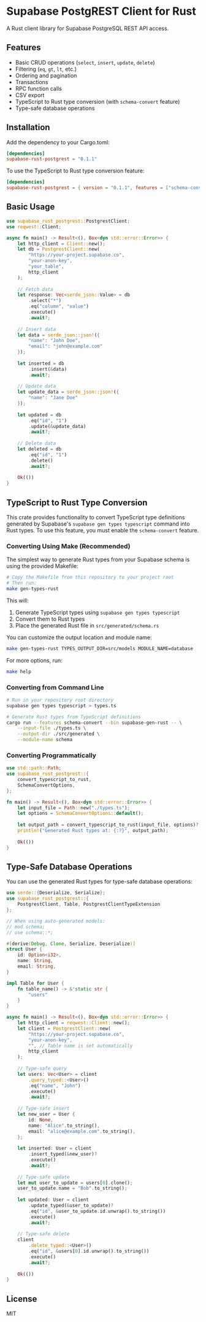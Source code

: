 # Supabase PostgREST Client for Rust

A Rust client library for Supabase PostgreSQL REST API access.

## Features

- Basic CRUD operations (`select`, `insert`, `update`, `delete`)
- Filtering (`eq`, `gt`, `lt`, etc.)
- Ordering and pagination
- Transactions
- RPC function calls
- CSV export
- TypeScript to Rust type conversion (with `schema-convert` feature)
- Type-safe database operations

## Installation

Add the dependency to your Cargo.toml:

```toml
[dependencies]
supabase-rust-postgrest = "0.1.1"
```

To use the TypeScript to Rust type conversion feature:

```toml
[dependencies]
supabase-rust-postgrest = { version = "0.1.1", features = ["schema-convert"] }
```

## Basic Usage

```rust
use supabase_rust_postgrest::PostgrestClient;
use reqwest::Client;

async fn main() -> Result<(), Box<dyn std::error::Error>> {
    let http_client = Client::new();
    let db = PostgrestClient::new(
        "https://your-project.supabase.co", 
        "your-anon-key", 
        "your_table", 
        http_client
    );
    
    // Fetch data
    let response: Vec<serde_json::Value> = db
        .select("*")
        .eq("column", "value")
        .execute()
        .await?;
    
    // Insert data
    let data = serde_json::json!({
        "name": "John Doe",
        "email": "john@example.com"
    });
    
    let inserted = db
        .insert(&data)
        .await?;
        
    // Update data
    let update_data = serde_json::json!({
        "name": "Jane Doe"
    });
    
    let updated = db
        .eq("id", "1")
        .update(&update_data)
        .await?;
        
    // Delete data
    let deleted = db
        .eq("id", "1")
        .delete()
        .await?;
        
    Ok(())
}
```

## TypeScript to Rust Type Conversion

This crate provides functionality to convert TypeScript type definitions generated by Supabase's `supabase gen types typescript` command into Rust types. To use this feature, you must enable the `schema-convert` feature.

### Converting Using Make (Recommended)

The simplest way to generate Rust types from your Supabase schema is using the provided Makefile:

```bash
# Copy the Makefile from this repository to your project root
# Then run:
make gen-types-rust
```

This will:
1. Generate TypeScript types using `supabase gen types typescript`
2. Convert them to Rust types
3. Place the generated Rust file in `src/generated/schema.rs`

You can customize the output location and module name:

```bash
make gen-types-rust TYPES_OUTPUT_DIR=src/models MODULE_NAME=database
```

For more options, run:

```bash
make help
```

### Converting from Command Line

```bash
# Run in your repository root directory
supabase gen types typescript > types.ts

# Generate Rust types from TypeScript definitions
cargo run --features schema-convert --bin supabase-gen-rust -- \
    --input-file ./types.ts \
    --output-dir ./src/generated \
    --module-name schema
```

### Converting Programmatically

```rust
use std::path::Path;
use supabase_rust_postgrest::{
    convert_typescript_to_rust,
    SchemaConvertOptions,
};

fn main() -> Result<(), Box<dyn std::error::Error>> {
    let input_file = Path::new("./types.ts");
    let options = SchemaConvertOptions::default();
    
    let output_path = convert_typescript_to_rust(input_file, options)?;
    println!("Generated Rust types at: {:?}", output_path);
    
    Ok(())
}
```

## Type-Safe Database Operations

You can use the generated Rust types for type-safe database operations:

```rust
use serde::{Deserialize, Serialize};
use supabase_rust_postgrest::{
    PostgrestClient, Table, PostgrestClientTypeExtension
};

// When using auto-generated models:
// mod schema; 
// use schema::*;

#[derive(Debug, Clone, Serialize, Deserialize)]
struct User {
    id: Option<i32>,
    name: String,
    email: String,
}

impl Table for User {
    fn table_name() -> &'static str {
        "users"
    }
}

async fn main() -> Result<(), Box<dyn std::error::Error>> {
    let http_client = reqwest::Client::new();
    let client = PostgrestClient::new(
        "https://your-project.supabase.co", 
        "your-anon-key", 
        "", // Table name is set automatically
        http_client
    );
    
    // Type-safe query
    let users: Vec<User> = client
        .query_typed::<User>()
        .eq("name", "John")
        .execute()
        .await?;
        
    // Type-safe insert
    let new_user = User {
        id: None,
        name: "Alice".to_string(),
        email: "alice@example.com".to_string(),
    };
    
    let inserted: User = client
        .insert_typed(&new_user)?
        .execute()
        .await?;
        
    // Type-safe update
    let mut user_to_update = users[0].clone();
    user_to_update.name = "Bob".to_string();
    
    let updated: User = client
        .update_typed(&user_to_update)?
        .eq("id", &user_to_update.id.unwrap().to_string())
        .execute()
        .await?;
        
    // Type-safe delete
    client
        .delete_typed::<User>()
        .eq("id", &users[0].id.unwrap().to_string())
        .execute()
        .await?;
        
    Ok(())
}
```

## License

MIT 
